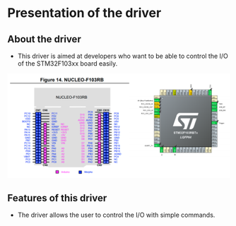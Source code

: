 <!-- docs/_intro.md -->
# Presentation of the driver

## About the driver

- This driver is aimed at developers who want to be able to control the I/O of the STM32F103xx board easily.

![logo](stm32f103xx_map_pinout.png)

## Features of this driver

- The driver allows the user to control the I/O with simple commands.

